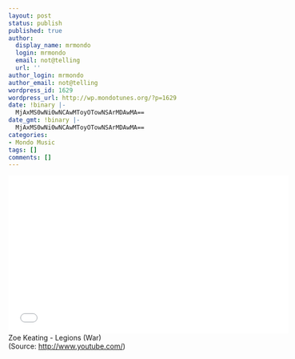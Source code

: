 ```yaml
---
layout: post
status: publish
published: true
author:
  display_name: mrmondo
  login: mrmondo
  email: not@telling
  url: ''
author_login: mrmondo
author_email: not@telling
wordpress_id: 1629
wordpress_url: http://wp.mondotunes.org/?p=1629
date: !binary |-
  MjAxMS0wNi0wNCAwMToyOTowNSArMDAwMA==
date_gmt: !binary |-
  MjAxMS0wNi0wNCAwMToyOTowNSArMDAwMA==
categories:
- Mondo Music
tags: []
comments: []
---
```

<iframe width="560" height="315" src="//www.youtube.com/embed/GLSJUUkKBC8" frameborder="0"> </iframe>
Zoe Keating - Legions (War)
<div class="attribution">(<span>Source:</span> <a href="http://www.youtube.com/">http://www.youtube.com/</a>)</div>
